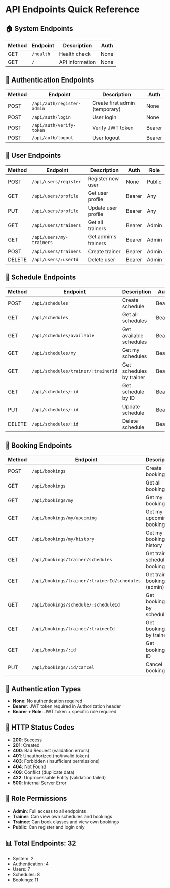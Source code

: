 # API Endpoints Quick Reference

## 🏠 System Endpoints
| Method | Endpoint | Description | Auth |
|--------|----------|-------------|------|
| GET | `/health` | Health check | None |
| GET | `/` | API information | None |

## 🔐 Authentication Endpoints
| Method | Endpoint | Description | Auth |
|--------|----------|-------------|------|
| POST | `/api/auth/register-admin` | Create first admin (temporary) | None |
| POST | `/api/auth/login` | User login | None |
| POST | `/api/auth/verify-token` | Verify JWT token | Bearer |
| POST | `/api/auth/logout` | User logout | Bearer |

## 👥 User Endpoints
| Method | Endpoint | Description | Auth | Role |
|--------|----------|-------------|------|------|
| POST | `/api/users/register` | Register new user | None | Public |
| GET | `/api/users/profile` | Get user profile | Bearer | Any |
| PUT | `/api/users/profile` | Update user profile | Bearer | Any |
| GET | `/api/users/trainers` | Get all trainers | Bearer | Admin |
| GET | `/api/users/my-trainers` | Get admin's trainers | Bearer | Admin |
| POST | `/api/users/trainers` | Create trainer | Bearer | Admin |
| DELETE | `/api/users/:userId` | Delete user | Bearer | Admin |

## 📅 Schedule Endpoints
| Method | Endpoint | Description | Auth | Role |
|--------|----------|-------------|------|------|
| POST | `/api/schedules` | Create schedule | Bearer | Admin |
| GET | `/api/schedules` | Get all schedules | Bearer | Any |
| GET | `/api/schedules/available` | Get available schedules | Bearer | Any |
| GET | `/api/schedules/my` | Get my schedules | Bearer | Trainer |
| GET | `/api/schedules/trainer/:trainerId` | Get schedules by trainer | Bearer | Admin/Trainer |
| GET | `/api/schedules/:id` | Get schedule by ID | Bearer | Any |
| PUT | `/api/schedules/:id` | Update schedule | Bearer | Admin |
| DELETE | `/api/schedules/:id` | Delete schedule | Bearer | Admin |

## 📝 Booking Endpoints
| Method | Endpoint | Description | Auth | Role |
|--------|----------|-------------|------|------|
| POST | `/api/bookings` | Create booking | Bearer | Trainee |
| GET | `/api/bookings` | Get all bookings | Bearer | Admin |
| GET | `/api/bookings/my` | Get my bookings | Bearer | Trainee |
| GET | `/api/bookings/my/upcoming` | Get my upcoming bookings | Bearer | Trainee |
| GET | `/api/bookings/my/history` | Get my booking history | Bearer | Trainee |
| GET | `/api/bookings/trainer/schedules` | Get trainer schedule bookings | Bearer | Trainer |
| GET | `/api/bookings/trainer/:trainerId/schedules` | Get trainer bookings (admin) | Bearer | Admin |
| GET | `/api/bookings/schedule/:scheduleId` | Get bookings by schedule | Bearer | Trainer/Admin |
| GET | `/api/bookings/trainee/:traineeId` | Get bookings by trainee | Bearer | Admin |
| GET | `/api/bookings/:id` | Get booking by ID | Bearer | Owner/Admin |
| PUT | `/api/bookings/:id/cancel` | Cancel booking | Bearer | Owner/Admin |

## 🔑 Authentication Types
- **None**: No authentication required
- **Bearer**: JWT token required in Authorization header
- **Bearer + Role**: JWT token + specific role required

## 📱 HTTP Status Codes
- **200**: Success
- **201**: Created
- **400**: Bad Request (validation errors)
- **401**: Unauthorized (no/invalid token)
- **403**: Forbidden (insufficient permissions)
- **404**: Not Found
- **409**: Conflict (duplicate data)
- **422**: Unprocessable Entity (validation failed)
- **500**: Internal Server Error

## 🎯 Role Permissions
- **Admin**: Full access to all endpoints
- **Trainer**: Can view own schedules and bookings
- **Trainee**: Can book classes and view own bookings
- **Public**: Can register and login only

## 📊 Total Endpoints: 32
- System: 2
- Authentication: 4  
- Users: 7
- Schedules: 8
- Bookings: 11
